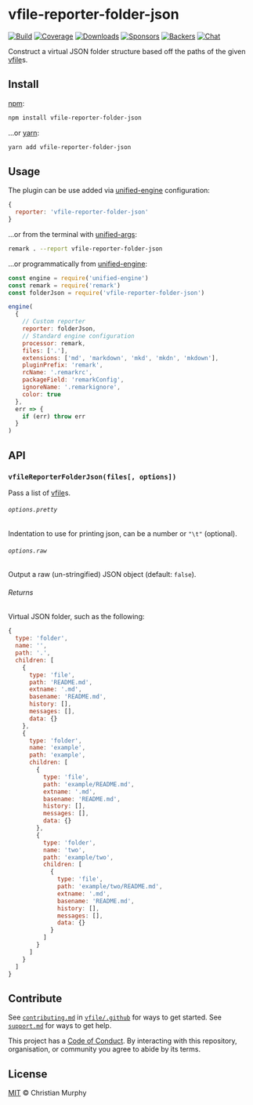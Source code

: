 # vfile-reporter-folder-json

[![Build][build-badge]][build]
[![Coverage][coverage-badge]][coverage]
[![Downloads][downloads-badge]][downloads]
[![Sponsors][sponsors-badge]][collective]
[![Backers][backers-badge]][collective]
[![Chat][chat-badge]][chat]

Construct a virtual JSON folder structure based off the paths of the given
[vfile][]s.

## Install

[npm][]:

```sh
npm install vfile-reporter-folder-json
```

…or [yarn][]:

```sh
yarn add vfile-reporter-folder-json
```

## Usage

The plugin can be use added via [unified-engine][] configuration:

```js
{
  reporter: 'vfile-reporter-folder-json'
}
```

…or from the terminal with [unified-args][]:

```sh
remark . --report vfile-reporter-folder-json
```

…or programmatically from [unified-engine][]:

```js
const engine = require('unified-engine')
const remark = require('remark')
const folderJson = require('vfile-reporter-folder-json')

engine(
  {
    // Custom reporter
    reporter: folderJson,
    // Standard engine configuration
    processor: remark,
    files: ['.'],
    extensions: ['md', 'markdown', 'mkd', 'mkdn', 'mkdown'],
    pluginPrefix: 'remark',
    rcName: '.remarkrc',
    packageField: 'remarkConfig',
    ignoreName: '.remarkignore',
    color: true
  },
  err => {
    if (err) throw err
  }
)
```

## API

### `vfileReporterFolderJson(files[, options])`

Pass a list of [vfile][]s.

###### `options.pretty`

Indentation to use for printing json, can be a number or `"\t"` (optional).

###### `options.raw`

Output a raw (un-stringified) JSON object (default: `false`).

###### Returns

Virtual JSON folder, such as the following:

```js
{
  type: 'folder',
  name: '',
  path: '.',
  children: [
    {
      type: 'file',
      path: 'README.md',
      extname: '.md',
      basename: 'README.md',
      history: [],
      messages: [],
      data: {}
    },
    {
      type: 'folder',
      name: 'example',
      path: 'example',
      children: [
        {
          type: 'file',
          path: 'example/README.md',
          extname: '.md',
          basename: 'README.md',
          history: [],
          messages: [],
          data: {}
        },
        {
          type: 'folder',
          name: 'two',
          path: 'example/two',
          children: [
            {
              type: 'file',
              path: 'example/two/README.md',
              extname: '.md',
              basename: 'README.md',
              history: [],
              messages: [],
              data: {}
            }
          ]
        }
      ]
    }
  ]
}
```

## Contribute

See [`contributing.md`][contributing] in [`vfile/.github`][health] for ways to
get started.
See [`support.md`][support] for ways to get help.

This project has a [Code of Conduct][coc].
By interacting with this repository, organisation, or community you agree to
abide by its terms.

## License

[MIT][license] © Christian Murphy

<!-- Definitions -->

[build-badge]: https://img.shields.io/travis/vfile/vfile-reporter-folder-json.svg

[build]: https://travis-ci.org/vfile/vfile-reporter-folder-json

[coverage-badge]: https://img.shields.io/codecov/c/github/vfile/vfile-reporter-folder-json.svg

[coverage]: https://codecov.io/github/vfile/vfile-reporter-folder-json

[downloads-badge]: https://img.shields.io/npm/dm/vfile-reporter-folder-json.svg

[downloads]: https://www.npmjs.com/package/vfile-reporter-folder-json

[sponsors-badge]: https://opencollective.com/unified/sponsors/badge.svg

[backers-badge]: https://opencollective.com/unified/backers/badge.svg

[collective]: https://opencollective.com/unified

[chat-badge]: https://img.shields.io/badge/join%20the%20community-on%20spectrum-7b16ff.svg

[chat]: https://spectrum.chat/unified/vfile

[npm]: https://docs.npmjs.com/cli/install

[yarn]: https://yarnpkg.com/en/docs/cli/add

[contributing]: https://github.com/vfile/.github/blob/master/contributing.md

[support]: https://github.com/vfile/.github/blob/master/support.md

[health]: https://github.com/vfile/.github

[coc]: https://github.com/vfile/.github/blob/master/code-of-conduct.md

[license]: license

[vfile]: https://github.com/vfile/vfile

[unified-engine]: https://github.com/unifiedjs/unified-engine#options

[unified-args]: https://github.com/unifiedjs/unified-args#--report-reporter
